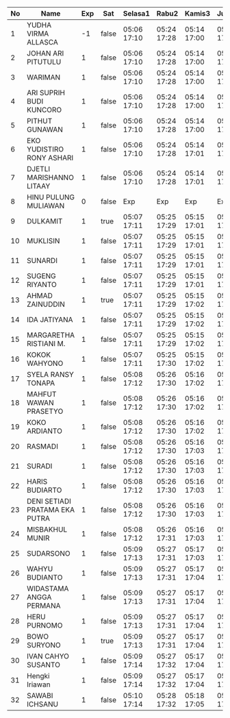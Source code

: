| No | Name | Exp | Sat | Selasa1 | Rabu2 | Kamis3 | Jumat4 | Sabtu5 | Senin7 | Selasa8 | Rabu9 | Kamis10 | Jumat11 | Sabtu12 | Senin14 | Selasa15 | Rabu16 | Kamis17 | Jumat18 | Sabtu19 | Senin21 | Selasa22 | Rabu23 | Kamis24 | Jumat25 | Sabtu26 | Senin28 | Selasa29 | Rabu30 |
|-----|-----|-----|-----|-----|-----|-----|-----|-----|-----|-----|-----|-----|-----|-----|-----|-----|-----|-----|-----|-----|-----|-----|-----|-----|-----|-----|-----|-----|-----|
| 1 | YUDHA VIRMA ALLASCA | -1 | false | 05:06 17:10 | 05:24 17:28 | 05:14 17:00 | 05:17 17:08 | -- | 05:06 17:05 | 05:04 17:24 | 06:03 17:29 | 05:19 17:27 | 05:23 17:04 | -- | 05:09 17:20 | 05:16 17:13 | 05:02 17:04 | 05:17 17:22 | 05:03 17:06 | -- | 05:03 17:27 | 05:20 17:28 | 05:21 17:09 | 05:11 17:20 | 05:20 17:10 | -- | 05:08 17:07 | 05:14 17:06 | 05:14 - |
| 2 | JOHAN ARI PITUTULU | 1 | false | 05:06 17:10 | 05:24 17:28 | 05:14 17:00 | 05:17 17:08 | -- | 05:06 17:05 | 05:04 17:24 | 06:03 17:29 | 05:19 17:27 | 05:23 17:04 | -- | 05:09 17:20 | 05:16 17:13 | 05:02 17:04 | 05:17 17:22 | 05:03 17:06 | -- | 05:03 17:27 | 05:20 17:28 | 05:21 17:09 | 05:11 17:20 | 05:20 17:10 | -- | 05:08 17:07 | 05:14 17:06 | 05:14 - |
| 3 | WARIMAN | 1 | false | 05:06 17:10 | 05:24 17:28 | 05:14 17:00 | 05:17 17:08 | -- | 05:06 17:05 | 05:04 17:24 | 06:03 17:29 | 05:19 17:27 | 05:23 17:04 | -- | 05:09 17:20 | 05:16 17:13 | 05:02 17:04 | 05:17 17:22 | 05:03 17:06 | -- | 05:03 17:27 | 05:20 17:28 | 05:21 17:09 | 05:11 17:20 | 05:20 17:10 | -- | 05:08 17:07 | 05:14 17:06 | 05:14 - |
| 4 | ARI SUPRIH BUDI KUNCORO | 1 | false | 05:06 17:10 | 05:24 17:28 | 05:14 17:00 | 05:17 17:08 | -- | 05:06 17:05 | 05:04 17:24 | 06:03 17:29 | 05:19 17:27 | 05:23 17:04 | -- | 05:09 17:20 | 05:16 17:13 | 05:02 17:04 | 05:17 17:22 | 05:03 17:06 | -- | 05:03 17:27 | 05:20 17:28 | 05:21 17:09 | 05:11 17:20 | 05:20 17:10 | -- | 05:08 17:07 | 05:14 17:06 | 05:14 - |
| 5 | PITHUT GUNAWAN | 1 | false | 05:06 17:10 | 05:24 17:28 | 05:14 17:00 | 05:17 17:08 | -- | 05:06 17:05 | 05:04 17:24 | 06:03 17:29 | 05:19 17:28 | 05:23 17:04 | -- | 05:09 17:20 | 05:16 17:13 | 05:02 17:04 | 05:17 17:22 | 05:03 17:06 | -- | 05:03 17:27 | 05:20 17:28 | 05:21 17:09 | 05:11 17:20 | 05:20 17:10 | -- | 05:08 17:07 | 05:14 17:06 | 05:14 - |
| 6 | EKO YUDISTIRO RONY ASHARI | 1 | false | 05:06 17:10 | 05:24 17:28 | 05:14 17:01 | 05:17 17:08 | -- | 05:06 17:06 | 05:04 17:25 | 06:03 17:29 | 05:19 17:28 | 05:23 17:04 | -- | 05:09 17:20 | 05:16 17:13 | 05:02 17:04 | 05:17 17:22 | 05:03 17:06 | -- | 05:03 17:27 | 05:20 17:28 | 05:21 17:09 | 05:11 17:20 | 05:20 17:10 | -- | 05:08 17:07 | 05:14 17:06 | 05:14 - |
| 7 | DJETLI MARISHANNO LITAAY | 1 | false | 05:06 17:10 | 05:24 17:28 | 05:14 17:01 | 05:17 17:09 | -- | 05:06 17:06 | 05:04 17:25 | 06:03 17:30 | 05:19 17:28 | 05:23 17:04 | -- | 05:09 17:21 | 05:16 17:13 | 05:02 17:04 | 05:17 17:22 | 05:03 17:06 | -- | 05:03 17:28 | 05:20 17:28 | 05:21 17:09 | 05:11 17:20 | 05:20 17:11 | -- | 05:08 17:08 | 05:14 17:06 | 05:14 - |
| 8 | HINU PULUNG MULIAWAN | 0 | false | Exp | Exp | Exp | Exp | Exp | Exp | Exp | Exp | Exp | Exp | Exp | Exp | Exp | Exp | Exp | Exp | Exp | Exp | Exp | Exp | Exp | Exp | Exp | Exp | Exp | Exp |
| 9 | DULKAMIT | 1 | true | 05:07 17:11 | 05:25 17:29 | 05:15 17:01 | 05:18 17:09 | 05:09 17:01 | 05:07 17:06 | 05:05 17:25 | 06:04 17:30 | 05:20 17:28 | 05:24 17:05 | 05:00 17:14 | 05:10 17:21 | 05:17 17:14 | 05:03 17:05 | 05:18 17:23 | 05:04 17:07 | 05:09 17:25 | 05:04 17:28 | 05:21 17:29 | 05:22 17:10 | 05:12 17:21 | 05:21 17:11 | 05:05 17:19 | 05:09 17:08 | 05:15 17:07 | 05:15 - |
| 10 | MUKLISIN | 1 | false | 05:07 17:11 | 05:25 17:29 | 05:15 17:01 | 05:18 17:09 | -- | 05:07 17:06 | 05:05 17:25 | 06:04 17:30 | 05:20 17:28 | 05:24 17:05 | -- | 05:10 17:21 | 05:17 17:14 | 05:03 17:05 | 05:18 17:23 | 05:04 17:07 | -- | 05:04 17:28 | 05:21 17:29 | 05:22 17:10 | 05:12 17:21 | 05:21 17:11 | -- | 05:09 17:08 | 05:15 17:07 | 05:15 - |
| 11 | SUNARDI | 1 | false | 05:07 17:11 | 05:25 17:29 | 05:15 17:01 | 05:18 17:09 | -- | 05:07 17:07 | 05:05 17:25 | 06:04 17:30 | 05:20 17:28 | 05:24 17:05 | -- | 05:10 17:21 | 05:17 17:14 | 05:03 17:05 | 05:18 17:23 | 05:04 17:07 | -- | 05:04 17:28 | 05:21 17:29 | 05:22 17:10 | 05:12 17:21 | 05:21 17:11 | -- | 05:09 17:08 | 05:15 17:07 | 05:15 - |
| 12 | SUGENG RIYANTO | 1 | false | 05:07 17:11 | 05:25 17:29 | 05:15 17:01 | 05:18 17:09 | -- | 05:07 17:07 | 05:05 17:25 | 06:04 17:30 | 05:20 17:29 | 05:24 17:05 | -- | 05:10 17:21 | 05:17 17:14 | 05:03 17:05 | 05:18 17:23 | 05:04 17:07 | -- | 05:04 17:28 | 05:21 17:29 | 05:22 17:10 | 05:12 17:21 | 05:21 17:11 | -- | 05:09 17:08 | 05:15 17:07 | 05:15 - |
| 13 | AHMAD ZAINUDDIN | 1 | true | 05:07 17:11 | 05:25 17:29 | 05:15 17:02 | 05:18 17:10 | 05:09 17:01 | 05:07 17:07 | 05:05 17:26 | 06:04 17:30 | 05:20 17:29 | 05:24 17:05 | 05:00 17:14 | 05:10 17:21 | 05:17 17:14 | 05:03 17:05 | 05:18 17:23 | 05:04 17:07 | 05:09 17:25 | 05:04 17:28 | 05:21 17:29 | 05:22 17:10 | 05:12 17:21 | 05:21 17:11 | 05:05 17:19 | 05:09 17:08 | 05:15 17:07 | 05:15 - |
| 14 | IDA JATIYANA | 1 | false | 05:07 17:11 | 05:25 17:29 | 05:15 17:02 | 05:18 17:10 | -- | 05:07 17:07 | 05:05 17:26 | 06:04 17:31 | 05:20 17:29 | 05:24 17:05 | -- | 05:10 17:21 | 05:17 17:14 | 05:03 17:05 | 05:18 17:23 | 05:04 17:07 | -- | 05:04 17:28 | 05:21 17:29 | 05:22 17:10 | 05:12 17:21 | 05:21 17:11 | -- | 05:09 17:08 | 05:15 17:07 | 05:15 - |
| 15 | MARGARETHA RISTIANI M. | 1 | false | 05:07 17:11 | 05:25 17:29 | 05:15 17:02 | 05:18 17:10 | -- | 05:07 17:07 | 05:05 17:26 | 06:04 17:31 | 05:20 17:29 | 05:24 17:05 | -- | 05:10 17:21 | 05:17 17:14 | 05:03 17:05 | 05:18 17:23 | 05:04 17:07 | -- | 05:04 17:29 | 05:21 17:29 | 05:22 17:10 | 05:12 17:21 | 05:22 17:12 | -- | 05:09 17:09 | 05:15 17:08 | 05:15 - |
| 16 | KOKOK WAHYONO | 1 | false | 05:07 17:11 | 05:25 17:30 | 05:15 17:02 | 05:18 17:10 | -- | 05:08 17:07 | 05:05 17:26 | 06:04 17:31 | 05:20 17:30 | 05:25 17:06 | -- | 05:11 17:22 | 05:18 17:15 | 05:04 17:06 | 05:19 17:24 | 05:05 17:08 | -- | 05:05 17:29 | 05:22 17:30 | 05:23 17:11 | 05:13 17:22 | 05:22 17:12 | -- | 05:10 17:09 | 05:16 17:08 | 05:16 - |
| 17 | SYELA RANSY TONAPA | 1 | false | 05:08 17:12 | 05:26 17:30 | 05:16 17:02 | 05:19 17:11 | -- | 05:08 17:08 | 05:06 17:27 | 06:05 17:31 | 05:21 17:30 | 05:25 17:06 | -- | 05:11 17:22 | 05:18 17:15 | 05:04 17:06 | 05:19 17:24 | 05:05 17:08 | -- | 05:05 17:29 | 05:22 17:30 | 05:23 17:11 | 05:13 17:22 | 05:22 17:12 | -- | 05:10 17:09 | 05:16 17:08 | 05:16 - |
| 18 | MAHFUT WAWAN PRASETYO | 1 | false | 05:08 17:12 | 05:26 17:30 | 05:16 17:02 | 05:19 17:11 | -- | 05:08 17:08 | 05:06 17:27 | 06:05 17:31 | 05:21 17:30 | 05:25 17:06 | -- | 05:11 17:22 | 05:18 17:15 | 05:04 17:06 | 05:19 17:24 | 05:05 17:08 | -- | 05:05 17:29 | 05:22 17:30 | 05:23 17:11 | 05:13 17:22 | 05:22 17:12 | -- | 05:10 17:09 | 05:16 17:08 | 05:16 - |
| 19 | KOKO ARDIANTO | 1 | false | 05:08 17:12 | 05:26 17:30 | 05:16 17:02 | 05:19 17:11 | -- | 05:08 17:08 | 05:06 17:27 | 06:05 17:31 | 05:21 17:30 | 05:25 17:06 | -- | 05:11 17:22 | 05:18 17:15 | 05:04 17:06 | 05:19 17:24 | 05:05 17:08 | -- | 05:05 17:29 | 05:22 17:30 | 05:23 17:11 | 05:13 17:22 | 05:22 17:12 | -- | 05:10 17:09 | 05:16 17:08 | 05:16 - |
| 20 | RASMADI | 1 | false | 05:08 17:12 | 05:26 17:30 | 05:16 17:03 | 05:19 17:11 | -- | 05:08 17:08 | 05:06 17:27 | 06:05 17:31 | 05:21 17:30 | 05:25 17:06 | -- | 05:11 17:22 | 05:18 17:15 | 05:04 17:06 | 05:19 17:24 | 05:05 17:08 | -- | 05:05 17:29 | 05:22 17:30 | 05:23 17:11 | 05:13 17:22 | 05:22 17:12 | -- | 05:10 17:09 | 05:16 17:08 | 05:16 - |
| 21 | SURADI | 1 | false | 05:08 17:12 | 05:26 17:30 | 05:16 17:03 | 05:19 17:11 | -- | 05:08 17:08 | 05:06 17:27 | 06:05 17:32 | 05:21 17:31 | 05:25 17:07 | -- | 05:11 17:22 | 05:18 17:15 | 05:04 17:06 | 05:19 17:24 | 05:05 17:08 | -- | 05:05 17:29 | 05:22 17:30 | 05:23 17:11 | 05:13 17:22 | 05:22 17:12 | -- | 05:10 17:09 | 05:16 17:08 | 05:16 - |
| 22 | HARIS BUDIARTO | 1 | false | 05:08 17:12 | 05:26 17:30 | 05:16 17:03 | 05:19 17:11 | -- | 05:08 17:09 | 05:06 17:28 | 06:05 17:32 | 05:21 17:31 | 05:25 17:07 | -- | 05:11 17:22 | 05:18 17:15 | 05:04 17:06 | 05:19 17:24 | 05:05 17:08 | -- | 05:05 17:30 | 05:22 17:30 | 05:23 17:11 | 05:13 17:22 | 05:23 17:13 | -- | 05:10 17:10 | 05:16 17:09 | 05:16 - |
| 23 | DENI SETIADI PRATAMA EKA PUTRA | 1 | false | 05:08 17:12 | 05:26 17:30 | 05:16 17:03 | 05:19 17:11 | -- | 05:08 17:09 | 05:06 17:28 | 06:05 17:32 | 05:21 17:31 | 05:26 17:07 | -- | 05:11 17:23 | 05:18 17:15 | 05:04 17:06 | 05:19 17:25 | 05:05 17:08 | -- | 05:05 17:30 | 05:22 17:30 | 05:23 17:12 | 05:13 17:23 | 05:23 17:13 | -- | 05:11 17:10 | 05:17 17:09 | 05:16 - |
| 24 | MISBAKHUL MUNIR | 1 | false | 05:08 17:12 | 05:26 17:31 | 05:16 17:03 | 05:19 17:12 | -- | 05:09 17:09 | 05:07 17:28 | 06:06 17:32 | 05:21 17:31 | 05:26 17:07 | -- | 05:12 17:23 | 05:19 17:16 | 05:05 17:07 | 05:20 17:25 | 05:06 17:09 | -- | 05:06 17:30 | 05:23 17:31 | 05:24 17:12 | 05:14 17:23 | 05:23 17:13 | -- | 05:11 17:10 | 05:17 17:09 | 05:17 - |
| 25 | SUDARSONO | 1 | false | 05:09 17:13 | 05:27 17:31 | 05:17 17:03 | 05:20 17:12 | -- | 05:09 17:09 | 05:07 17:28 | 06:06 17:32 | 05:22 17:31 | 05:26 17:07 | -- | 05:12 17:23 | 05:19 17:16 | 05:05 17:07 | 05:20 17:25 | 05:06 17:09 | -- | 05:06 17:30 | 05:23 17:31 | 05:24 17:12 | 05:14 17:23 | 05:23 17:13 | -- | 05:11 17:10 | 05:17 17:09 | 05:17 - |
| 26 | WAHYU BUDIANTO | 1 | false | 05:09 17:13 | 05:27 17:31 | 05:17 17:04 | 05:20 17:12 | -- | 05:09 17:09 | 05:07 17:28 | 06:06 17:32 | 05:22 17:32 | 05:26 17:07 | -- | 05:12 17:23 | 05:19 17:16 | 05:05 17:07 | 05:20 17:25 | 05:06 17:09 | -- | 05:06 17:30 | 05:23 17:31 | 05:24 17:12 | 05:14 17:23 | 05:23 17:13 | -- | 05:11 17:10 | 05:17 17:09 | 05:17 - |
| 27 | WIDASTAMA ANGGA PERMANA | 1 | false | 05:09 17:13 | 05:27 17:31 | 05:17 17:04 | 05:20 17:12 | -- | 05:09 17:10 | 05:07 17:28 | 06:06 17:33 | 05:22 17:32 | 05:26 17:08 | -- | 05:12 17:23 | 05:19 17:16 | 05:05 17:07 | 05:20 17:25 | 05:06 17:09 | -- | 05:06 17:30 | 05:23 17:31 | 05:24 17:12 | 05:14 17:23 | 05:23 17:13 | -- | 05:11 17:10 | 05:17 17:09 | 05:17 - |
| 28 | HERU PURNOMO | 1 | false | 05:09 17:13 | 05:27 17:31 | 05:17 17:04 | 05:20 17:12 | -- | 05:09 17:10 | 05:07 17:29 | 06:06 17:33 | 05:22 17:32 | 05:26 17:08 | -- | 05:12 17:23 | 05:19 17:16 | 05:05 17:07 | 05:20 17:25 | 05:06 17:09 | -- | 05:06 17:30 | 05:23 17:31 | 05:24 17:12 | 05:14 17:23 | 05:23 17:13 | -- | 05:11 17:10 | 05:17 17:09 | 05:17 - |
| 29 | BOWO SURYONO | 1 | true | 05:09 17:13 | 05:27 17:31 | 05:17 17:04 | 05:20 17:12 | 05:09 17:01 | 05:09 17:10 | 05:07 17:29 | 06:06 17:33 | 05:22 17:32 | 05:27 17:08 | 05:00 17:14 | 05:12 17:23 | 05:19 17:16 | 05:05 17:07 | 05:20 17:25 | 05:06 17:09 | 05:09 17:25 | 05:06 17:31 | 05:23 17:31 | 05:24 17:12 | 05:14 17:23 | 05:24 17:14 | 05:05 17:19 | 05:11 17:11 | 05:17 17:10 | 05:17 - |
| 30 | IVAN CAHYO SUSANTO | 1 | false | 05:09 17:14 | 05:27 17:32 | 05:17 17:04 | 05:20 17:13 | -- | 05:09 17:10 | 05:07 17:29 | 06:06 17:33 | 05:22 17:32 | 05:27 17:08 | -- | 05:12 17:23 | 05:19 17:16 | 05:05 17:07 | 05:20 17:26 | 05:06 17:09 | -- | 05:06 17:31 | 05:23 17:31 | 05:24 17:13 | 05:14 17:23 | 05:24 17:14 | -- | 05:11 17:11 | 05:17 17:10 | 05:17 - |
| 31 | Hengki Iriawan | 1 | false | 05:09 17:14 | 05:27 17:32 | 05:17 17:04 | 05:20 17:13 | -- | 05:09 17:11 | 05:07 17:29 | 06:06 17:33 | 05:22 17:32 | 05:27 17:08 | -- | 05:13 17:24 | 05:20 17:17 | 05:06 17:08 | 05:21 17:26 | 05:07 17:10 | -- | 05:07 17:31 | 05:24 17:32 | 05:25 17:13 | 05:15 17:24 | 05:24 17:14 | -- | 05:12 17:11 | 05:18 17:10 | 05:18 - |
| 32 | SAWABI ICHSANU | 1 | false | 05:10 17:14 | 05:28 17:32 | 05:18 17:05 | 05:21 17:13 | -- | 05:10 17:11 | 05:08 17:29 | 06:07 17:34 | 05:23 17:33 | 05:27 17:09 | -- | 05:13 17:24 | 05:20 17:17 | 05:06 17:08 | 05:21 17:26 | 05:07 17:10 | -- | 05:07 17:31 | 05:24 17:32 | 05:25 17:13 | 05:15 17:24 | 05:24 17:14 | -- | 05:12 17:11 | 05:18 17:10 | 05:18 - |
